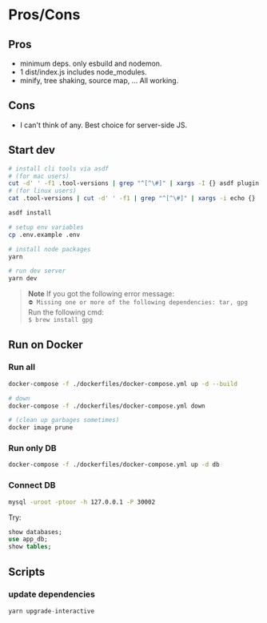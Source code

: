 # Pros/Cons

## Pros

- minimum deps. only esbuild and nodemon.
- 1 dist/index.js includes node_modules.
- minify, tree shaking, source map, ... All working.

## Cons

- I can't think of any. Best choice for server-side JS.

## Start dev

```sh
# install cli tools via asdf
# (for mac users)
cut -d' ' -f1 .tool-versions | grep "^[^\#]" | xargs -I {} asdf plugin add {}
# (for linux users)
cat .tool-versions | cut -d' ' -f1 | grep "^[^\#]" | xargs -i echo {}

asdf install

# setup env variables
cp .env.example .env

# install node packages
yarn

# run dev server
yarn dev
```

> **Note**
> If you got the following error message:  
> `⛔ Missing one or more of the following dependencies: tar, gpg`  
> Run the following cmd:  
> `$ brew install gpg`

## Run on Docker

### Run all

```sh
docker-compose -f ./dockerfiles/docker-compose.yml up -d --build

# down
docker-compose -f ./dockerfiles/docker-compose.yml down

# (clean up garbages sometimes)
docker image prune
```

### Run only DB

```sh
docker-compose -f ./dockerfiles/docker-compose.yml up -d db
```

### Connect DB

```sh
mysql -uroot -ptoor -h 127.0.0.1 -P 30002
```

Try:

```sql
show databases;
use app_db;
show tables;
```

## Scripts

### update dependencies

```s
yarn upgrade-interactive
```
